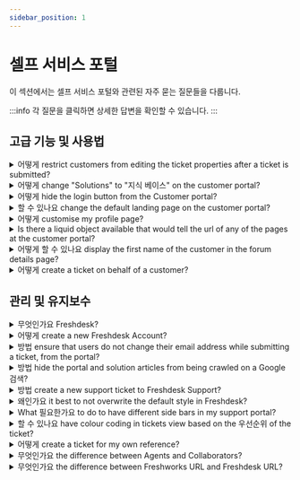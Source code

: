 ```yaml
---
sidebar_position: 1
---
```


# 셀프 서비스 포털

이 섹션에서는 셀프 서비스 포털와 관련된 자주 묻는 질문들을 다룹니다.

:::info
각 질문을 클릭하면 상세한 답변을 확인할 수 있습니다.
:::


## 고급 기능 및 사용법

<details>
<summary>어떻게 restrict customers from editing the ticket properties after a ticket is submitted?</summary>

<p><span style={{ fontSize: "16px" }}>You can use the below-displayed code to restrict the customer from editing the ticket fields after a ticket is submitted. </span></p><p><span style={{ fontSize: "16px" }}><br /></span></p><p><span dir="ltr" style={{ fontSize: "16px" }}>Please navigate to <strong>Admin</strong>--&gt; Channels &gt; <strong dir="ltr">Portals </strong>--&gt;<strong dir="ltr">Customize portal</strong>--&gt;<strong>Layout &amp; pages</strong>--&gt;<strong>Portal pages</strong>--&gt;paste the below code under the <strong>T</strong><strong>icket details</strong> section,</span></p><p><span style={{ fontSize: "16px" }}><br /></span></p><p><span style={{ fontSize: "16px" }}>&lt;script&gt;</span></p><p><span style={{ fontSize: "16px" }}> jQuery('#portal_ticket_form .controls').each(function() { </span></p><p><span style={{ fontSize: "16px" }}> jQuery(this).children().attr('disabled','disabled'); </span></p><p><span style={{ fontSize: "16px" }}> });</span></p><p><span style={{ fontSize: "16px" }}> jQuery('#helpdesk_ticket_submit').attr('disabled','disabled')</span></p><p><span style={{ fontSize: "16px" }}>&lt;/script&gt;</span></p><p><span style={{ fontSize: "16px" }}><br /></span></p><p><span style={{ fontSize: "16px" }}>This would be possible only from the <strong>Estate</strong> plan onwards in Freshdesk. </span></p><p><br /></p>

</details>

<details>
<summary>어떻게 change "Solutions" to "지식 베이스" on the customer portal?</summary>

<p ><span dir="ltr" style={{ fontSize: "16px", fontFamily: "Arial"" }}>Please go to <strong dir="ltr" style={{ fontFamily: "Arial"" }}>Admin &gt; Channels &gt; Portals &gt; Customize &gt; Edit theme &gt; Layouts &amp; Pages</strong> and make the following changes.</span></p><p style={{ fontFamily: "Arial"" }}><span style={{ fontFamily: "Helvetica Neue" }}><br /><img src="#" style={{ width: "auto", fontFamily: "Arial"" }} class="fr-fic fr-fil fr-dib" /><span style={{ fontSize: "16px", fontFamily: "Arial"" }}><br /></span></span></p><p style={{ fontFamily: "Arial"" }}><span style={{ fontFamily: "Helvetica Neue" }}><span style={{ fontSize: "16px", fontFamily: "Arial"" }}><strong style={{ fontFamily: "Arial"" }}>Header:</strong></span></span></p><div><pre contenteditable="false" rel="highlighter">&lt;script&gt; jQuery('#header-tabs a[href='/support/solutions']').text('Knowledge base'); &lt;/script&gt;</pre></div><div style={{ fontFamily: "Arial"" }}><br /></div><div></div><p style={{ fontFamily: "Arial"" }}><span style={{ fontFamily: "Helvetica Neue" }}><span style={{ fontSize: "16px", fontFamily: "Arial"" }}><strong dir="ltr" style={{ fontFamily: "Arial"" }}>Footer</strong><strong style={{ fontFamily: "Arial"" }}>:</strong></span></span></p><div style={{ fontFamily: "Arial"" }}><pre contenteditable="false" rel="highlighter" style={{ fontFamily: "Arial"" }}><span style={{ fontFamily: "Helvetica Neue" }}>&lt;script&gt; jQuery('.footer-links a[href='/support/solutions']').text('Knowledge base'); &lt;/script&gt;</span></pre></div><p style={{ fontFamily: "Arial"" }}><span style={{ fontFamily: "Helvetica Neue" }}><span style={{ fontSize: "16px", fontFamily: "Arial"" }}><br /></span></span></p><p style={{ fontFamily: "Arial"" }}><span style={{ fontFamily: "Helvetica Neue" }}><span style={{ fontSize: "16px", fontFamily: "Arial"" }}><strong style={{ fontFamily: "Arial"" }}>Search results:</strong></span></span></p><div style={{ fontFamily: "Arial"" }}><pre contenteditable="false" rel="highlighter" style={{ fontFamily: "Arial"" }}>&lt;script&gt; jQuery('.nav-filter li a[href^='/support/search/solutions?term']').text('Knowledge Base'); &lt;/script&gt;</pre></div><p style={{ fontFamily: "Arial"" }}><span style={{ fontFamily: "Helvetica Neue" }}><br /></span></p><p style={{ fontFamily: "Arial"" }}><span style={{ fontFamily: "Helvetica Neue" }}><span style={{ fontSize: "16px", fontFamily: "Arial"" }}><strong style={{ fontFamily: "Arial"" }}>Note</strong>:&nbsp;</span></span></p><p style={{ fontFamily: "Arial"" }}><span style={{ fontFamily: "Helvetica Neue" }}><br /></span></p><p style={{ fontFamily: "Arial"" }}><span style={{ fontFamily: "Helvetica Neue" }}><span style={{ fontSize: "16px", fontFamily: "Arial"" }}>1)This can only be done on accounts in the <strong dir="ltr" style={{ fontFamily: "Arial"" }}>Estate and Forest plan (older plan structure)</strong>.</span></span></p><p style={{ fontFamily: "Arial"" }}><span style={{ fontFamily: "Helvetica Neue" }}><span style={{ fontSize: "16px", fontFamily: "Arial"" }}>2)If multiple languages are set up on the helpdesk, you would need to specify the languages.</span></span></p><p style={{ fontFamily: "Arial"" }}><span style={{ fontFamily: "Helvetica Neue" }}><br /></span></p><p style={{ fontFamily: "Arial"" }}><span style={{ fontFamily: "Helvetica Neue" }}><span dir="ltr" style={{ fontSize: "16px", fontFamily: "Arial"" }}>For example, if the helpdesk languages are English and French, here is the script for header:</span></span></p><p style={{ fontFamily: "Arial"" }}><span style={{ fontFamily: "Helvetica Neue" }}><br /></span></p><div style={{ fontFamily: "Arial"" }}><pre contenteditable="false" rel="highlighter" style={{ fontFamily: "Arial"" }}><span style={{ fontFamily: "Helvetica Neue" }}>&lt;script&gt; jQuery('#header-tabs a[href="/en/support/solutions"]').text("Knowledgebase"); jQuery('#header-tabs a[href="/fr/support/solutions"]').text("Base de connaissances"); &lt;/script&gt;</span></pre></div><p style={{ fontFamily: "Arial"" }}><span style={{ fontFamily: "Helvetica Neue" }}><span dir="ltr" style={{ fontSize: "16px", fontFamily: "Arial"" }}>To learn more about portal customization, click <a href="https://support.freshdesk.com/en/support/solutions/articles/50000003754">here</a>.</span></span></p><p ><span style={{ fontFamily: "Helvetica Neue" }}><br /></span></p><p ><br /></p>

</details>

<details>
<summary>어떻게 hide the login button from the Customer portal?</summary>

<p ><span style={{ fontSize: "16px" }}>If you do not wish your customers to login to your portal, but only to view the content which is made available on it, you could hide the login button from your portal.&nbsp;</span></p><p ><br /></p><p ><span style={{ fontSize: "16px" }}>To hide the login button, you can use the following code under the Stylesheet section:</span></p><div><pre contenteditable="false" rel="highlighter">a[href*='login'] {display:none;}</pre></div><p ><span style={{ fontSize: "16px" }}><br /></span></p><p ><span dir="ltr" style={{ fontSize: "16px" }}>This can be found under <strong dir="ltr">Admin --&gt; Channels --&gt; Portals --&gt; Customize --&gt; Edit theme &gt; Stylesheet&nbsp;</strong>and would be available from the <strong >Garden</strong> plan onwards.</span></p><p ><br /></p><p ><span dir="ltr" style={{ fontSize: "16px" }}><img src="#" style={{ width: "auto" }} class="fr-fic fr-fil fr-dib" /></span><br /></p>

</details>

<details>
<summary>할 수 있나요 change the default landing page on the customer portal?</summary>

<p ><span style={{ fontSize: "16px" }}>The default behavior in Freshdesk is that the users will be redirected to the <strong >Portal Home </strong>page when they access the Customer portal.</span></p><p ><span style={{ fontSize: "16px" }}><br /></span></p><p ><span style={{ fontSize: "16px" }}>If you are looking to show the Tickets page or the Solutions page instead of the portal home, below is a small hack to do that. </span></p><p ><span style={{ fontSize: "16px" }}><br /></span></p><p ><span style={{ fontSize: "16px" }}>Please add this code under <strong dir="ltr">Admin --&gt; Channels --&gt; Portals --&gt; Customize portal --&gt; Layout &amp; Pages --&gt; Portal pages --&gt; Portal home.</strong></span></p><p ><span style={{ fontSize: "16px" }}><br /></span></p><pre contenteditable="false" rel="highlighter"><span style={{ fontSize: "16px" }}><code >&lt;script type='text/javascript'&gt;<br /> window.location.href = 'https://domain.freshdesk.com/support/solutions';<br />&lt;/script&gt;</code></span></pre><p ><span style={{ fontSize: "16px" }}></span></p><p ><span style={{ fontSize: "16px" }}>This code will redirect the user to the solutions page when they access the portal home page. Similarly, You could replace the URL with the tickets page URL to redirect users to the tickets page.</span></p><p ><br /></p><p ><span style={{ fontSize: "16px" }}>This is available only from the Estate plan onwards.</span></p><p ><br /></p><p ><span style={{ fontSize: "16px" }}><strong >Note</strong>: In the code, please replace domain.freshdesk.com with your Freshdesk URL.</span></p><p ><br /></p>

</details>

<details>
<summary>어떻게 customise my profile page?</summary>

<p>If you are looking to customise the profile page, you can style it with the scripts in the header that will be carried to the profile page. The 'Edit' page has Header and Footer.</p>

</details>

<details>
<summary>Is there a liquid object available that would tell the url of any of the pages at the customer portal?</summary>

<p>“Current_page_name” This is a liquid object used to cull out the name of the current page. Through this, you can see the portal homepage, New Ticket Page, Solutions Page, Edit Page etc. As a workaround, you can use jQuery scripts to get the current page URL.</p>

</details>

<details>
<summary>어떻게 할 수 있나요 display the first name of the customer in the forum details page?</summary>

<p dir="ltr">Go to <strong>Admin &gt; Channels &gt; Portal &gt; Customize portal &gt; Layouts &amp; Pages &gt; Portal pages &gt;Discussions &gt; Topic View</strong>. Replace user.name as user.firstname in the places where user.name is mentioned in the css code of the topic view page. </p>

</details>

<details>
<summary>어떻게 create a ticket on behalf of a customer?</summary>

<p>At times, there might be instances where you need to create a ticket on behalf of a customer who reached out to you directly, or for proactive support.</p><p><br /></p><p dir="ltr">You can do this under <strong>'+New' -&gt; New Ticket</strong>. You enter the Requester Information, Ticket Subject, and Description and other mandatory fields to raise a ticket on behalf of the Requester.</p><p dir="ltr"><br /></p><p dir="ltr"><img src="#" style={{ width: "auto" }} class="fr-fic fr-fil fr-dib" /></p>

</details>


## 관리 및 유지보수

<details>
<summary>무엇인가요 Freshdesk?</summary>

<p >Freshdesk, the online customer engagement solution from Freshworks, lets you streamline your company's customer support using the <a href="https://www.freshworks.com/products/what-is-freshdesk/">customer service software</a> and helps you to efficiently manage your customers as you scale. Here's what you can do with Freshdesk,</p><ul ><li >Track and manage incoming tickets from multiple channels into one single view</li><li >Support customers across various platforms like email, phone, call, chat, social media, and other messaging apps</li><li >Collaborate with multiple teams within your company to split, assign and resolve queries faster as a team</li><li >Automate redundant tasks like agent assignment based on the skill, workload, and availability</li><li >Empower customers with a comprehensive knowledge base and self-service portal&nbsp;</li><li >Analyze and gather critical insights on agent performances and customer experience with advanced analytics</li><li >Customize Freshdesk completely to suit your business requirements</li><li dir="ltr">Leverage AI and ML capabilities of Freddy, to take some work off your agents and provide faster resolutions to customers, without compromising on the quality<br /><br />You can sign up for a free trial <a href="https://freshdesk.com/signup" rel="noopener noreferrer" target="_blank">here</a>.</li></ul>

</details>

<details>
<summary>어떻게 create a new Freshdesk Account?</summary>

<p>You can create one from under freshdesk.com, using the '<strong>Sign up'</strong> option. The website will collect your contact information before creating a new Freshdesk Trial Account for you.<br /><br />Alternatively, you can use the below link to sign up for a new Freshdesk account -<br /><a href="https://freshdesk.com/signup">https://freshdesk.com/signup</a><br /><br />Happy Supporting!</p>

</details>

<details>
<summary>방법 ensure that users do not change their email address while submitting a ticket, from the portal?</summary>

<p><span rel="tempredactor" style={{ fontSize: "16px" }}>You can pre-populate the users' email addresses and grey-out the field so that they will not be able to edit the email address when the user is logged in. This can be done by greying out the 'Requester' field using a jQuery script.</span></p><p><span style={{ fontSize: "16px" }}><br /></span></p><p><span style={{ fontSize: "16px" }}><span rel="tempredactor">The code that you'll have to use is - </span></span></p><p><span style={{ fontSize: "16px" }}><span rel="tempredactor"><br /></span></span></p><p><span style={{ fontSize: "16px" }}><span rel="tempredactor">{% if portal.has_user_signed_in %}</span></span></p><p><span style={{ fontSize: "16px" }}><span rel="tempredactor">&lt;script type='text/javascript'&gt;</span></span></p><p><span style={{ fontSize: "16px" }}><span rel="tempredactor">jQuery('#helpdesk_ticket_email').prop('disabled', true);</span></span></p><p><span style={{ fontSize: "16px" }}><span rel="tempredactor">&lt;/script&gt;</span></span></p><p><span style={{ fontSize: "16px" }}><span rel="tempredactor">{% endif %}</span></span></p><p><span style={{ fontSize: "16px" }}><span rel="tempredactor"><br /></span></span></p><p><span style={{ fontSize: "16px" }}><span rel="tempredactor">You would have to place this code below the existing code under <strong>Adm</strong><strong dir="ltr">in --&gt; Channels --&gt; Portals --&gt; Customize portal --&gt; Layouts &amp; Pages --&gt; Portal Pages --&gt;</strong><strong>New Ticket</strong> and then click on <strong>Save &amp; Publish</strong>.</span></span></p><p><span style={{ fontSize: "16px" }}><br /></span></p><p><span style={{ fontSize: "16px" }}>This option would be available from the <strong>Estate</strong> plan onwards.</span></p>

</details>

<details>
<summary>방법 hide the portal and solution articles from being crawled on a Google 검색?</summary>

<p ><span style={{ fontSize: "16px" }}>To prevent the portal from being crawled on a Google Search, you can have the following code attached under Portal customizations. This would available only for accounts on the <strong >Estate and Forest plans</strong>, though. </span></p><p ><span style={{ fontSize: "16px" }}><br /></span></p><p dir="ltr"><span style={{ fontSize: "16px" }}>To hide the entire portal, please go to <strong dir="ltr">Admin --&gt; Channels --&gt; Portals --&gt; Customize portal --&gt; Layouts &amp; Pages --&gt; Portal Layout --&gt; Head </strong>and add the below mentioned tag:</span></p><p ><span style={{ fontSize: "16px" }}><br /></span></p><p ><span style={{ fontSize: "16px" }}><strong ><em >&lt;META NAME='ROBOTS' CONTENT='NOINDEX, NOFOLLOW'&gt;</em></strong></span></p><p ><span style={{ fontSize: "16px" }}><br /></span></p><p ><span style={{ fontSize: "16px" }}>If you are looking to hide only the Solutions tab from being crawled, please paste the following tag- </span></p><p ><span style={{ fontSize: "16px" }}><strong ><em ><br /></em></strong></span></p><p ><span style={{ fontSize: "16px" }}><em ><strong >{% if current_tab == 'solutions' %}</strong></em></span></p><p ><span style={{ fontSize: "16px" }}><em ><strong >&lt;meta name='robots' content='noindex, nofollow'&gt;</strong></em></span></p><p ><span style={{ fontSize: "16px" }}><strong ><em >{% endif %}</em></strong></span></p><p ><span style={{ fontSize: "16px" }}><br /></span></p><p ><span style={{ fontSize: "16px" }}><br /></span></p><p ><br /></p>

</details>

<details>
<summary>방법 create a new support ticket to Freshdesk Support?</summary>

<p dir="ltr" style={{ textAlign: "left" }}>Using our Help widget, you can easily search and browse through our FAQs. To create a ticket click <strong>'Get in touch'&nbsp;</strong>option. Alternatively, you could also write to <strong>support@freshdesk.com</strong>. You can also use our chat support if you have subscribed for a plan where you can engage with our bot/agent and have a ticket created.</p><p style={{ textAlign: "left" }}><br /></p><p style={{ textAlign: "center" }}><br /><span style={{ caretColor: "rgb(0, 0, 0)", color: "rgb(0, 0, 0)" }}><img width="232px;" height="407px;" src="#" class="fr-fic fr-dii fr-bordered" /><span style={{ caretColor: "rgb(0, 0, 0)", color: "rgb(0, 0, 0)" }}><img width="232px;" height="406px;" src="#" class="fr-fic fr-dii fr-bordered" /></span></span></p><p style={{ textAlign: "center" }}><br /></p><p style={{ textAlign: "center" }}><br /></p><p style={{ textAlign: "left" }}><br /></p>

</details>

<details>
<summary>왜인가요 it best to not overwrite the default style in Freshdesk?</summary>

<p>It is always best to write your own elements since you have access and the space to write your own script, HTML. This way, your elements are independent from the default elements we have provided and would not result in the page breaking. For instance, we could have used the style of the header in more than one place in the website and so overwriting it will automatically reflect it in the other places of the website.</p>

</details>

<details>
<summary>What 필요한가요 to do to have different side bars in my support portal?</summary>

<p>To have different side bars, you need to enclose class under a parent element. </p><p><br /></p><p>Example:</p><p>.custom-homepage {</p><p> .sidebar{</p><p> //your css code here</p><p> }</p><p>}</p><p>.custom-category-page {</p><p> .sidebar{</p><p> //your css code here</p><p> }</p><p>}</p>

</details>

<details>
<summary>할 수 있나요 have colour coding in tickets view based on the 우선순위 of the ticket?</summary>

<p>The page is not customisable and so it is not possible to achieve the color coding using a custom script. However, by default, you can see the color coding on the sidebar based on priority as:</p><p dir="ltr"><br /></p><p dir="ltr"><img src="#" style={{ width: "237px" }} class="fr-fic fr-fil fr-dib" /></p><p><br /></p>

</details>

<details>
<summary>어떻게 create a ticket for my own reference?</summary>

<p>At times, an agent might need tickets for his/her own reference.</p><p><br /></p><p>Such a ticket can be created by clicking on <strong>New ticket</strong> icon from the Menu bar. The SLA timers would still be ticking on such tickets.</p><p><br /></p><p>As a workaround, the agent can send in an email ticket (send an email to the support email address) and then reply or can add a public note to the same ticket from Freshdesk, this way the First response SLA would not be violated.</p><p><br /></p>

</details>

<details>
<summary>무엇인가요 the difference between Agents and Collaborators?</summary>

<p dir="ltr" style={{ lineHeight: "1.38", marginBottom: "0pt" }}><span dir="ltr" style={{ fontSize: "16px", fontFamily: "Arial, Helvetica, sans-serif", color: "rgb(14, 16, 26)", fontWeight: "400" }}>An agent is a user in your helpdesk who takes care of the support activities as a full-time job. An agent can be assigned the role of an admin, supervisor or given a custom role with specified duties.&nbsp;</span></p><p style={{ fontFamily: "Arial, Helvetica, sans-serif", fontSize: "16px" }}><span style={{ fontSize: "16px" }}><span style={{ fontFamily: "Arial,Helvetica,sans-serif" }}><br /></span></span></p><p dir="ltr" style={{ lineHeight: "1.38", marginBottom: "0pt", fontFamily: "Arial, Helvetica, sans-serif", fontSize: "16px" }}><span style={{ fontSize: "16px" }}><span style={{ fontFamily: "Arial,Helvetica,sans-serif" }}><span style={{ color: "rgb(14, 16, 26)", fontWeight: "400" }}>However, a collaborator is a third-party member you invite to be part of a support ticket. These collaborators are not part of your helpdesk but can be added to specific tickets as a one-time activity.&nbsp;</span></span></span></p><p style={{ fontFamily: "Arial, Helvetica, sans-serif", fontSize: "16px" }}><span style={{ fontSize: "16px" }}><span style={{ fontFamily: "Arial,Helvetica,sans-serif" }}><br /></span></span></p><p dir="ltr" style={{ lineHeight: "1.38", marginBottom: "0pt", fontFamily: "Arial, Helvetica, sans-serif", fontSize: "16px" }}><span style={{ fontSize: "16px" }}><span style={{ fontFamily: "Arial,Helvetica,sans-serif" }}><span style={{ color: "rgb(14, 16, 26)", fontWeight: "400" }}>A few scenarios where you can add collaborators are to provide approvals on a refund request, provide insights on a business use case or give information related to resolving the ticket.</span></span></span></p><p style={{ fontFamily: "Arial, Helvetica, sans-serif", fontSize: "16px" }}><span style={{ fontSize: "16px" }}><span style={{ fontFamily: "Arial,Helvetica,sans-serif" }}><br /></span></span></p><p dir="ltr" style={{ lineHeight: "1.38", marginBottom: "0pt", fontFamily: "Arial, Helvetica, sans-serif", fontSize: "16px" }}><span style={{ fontSize: "16px" }}><span style={{ fontFamily: "Arial,Helvetica,sans-serif" }}><span style={{ color: "rgb(14, 16, 26)", fontWeight: "400" }}>Admins can invite</span><a href="https://support.freshdesk.com/en/support/solutions/articles/50000003573-how-to-set-up-collaborators-"><span style={{ color: "rgb(74, 110, 224)", fontWeight: "400", textDecorationSkipInk: "none" }}>&nbsp;</span></a><a href="https://support.freshdesk.com/en/support/solutions/articles/50000003573-how-to-set-up-collaborators-">Collaborators</a></span><span style={{ color: "rgb(14, 16, 26)", fontWeight: "400" }}>&nbsp;from outside the team to your Freshdesk account to collaborate on tickets or give your agents the privilege to invite collaborators.</span></span></p><p style={{ fontFamily: "Arial, Helvetica, sans-serif", fontSize: "16px" }}><span style={{ fontSize: "16px" }}><span style={{ fontFamily: "Arial,Helvetica,sans-serif" }}><br /></span></span></p><p dir="ltr" style={{ lineHeight: "1.38", marginBottom: "0pt" }}><span style={{ fontFamily: "Arial, Helvetica, sans-serif", fontSize: "16px" }}><span style={{ color: "rgb(14, 16, 26)", fontWeight: "400" }}>Collaborators will then receive an email inviting them to log into their Freshdesk account. They can then view the ticket and customer details and collaborate by responding to the private note and helping full-time agents resolve the ticket faster.</span></span></p><p><br /></p>

</details>

<details>
<summary>무엇인가요 the difference between Freshworks URL and Freshdesk URL?</summary>

<p dir="ltr" style={{ lineHeight: "1.38", marginBottom: "0pt" }}><span dir="ltr" style={{ fontSize: "12pt", fontFamily: "Arial"", color: "rgb(0, 0, 0)", fontWeight: "700" }}>Freshworks Neo Platform</span><span style={{ fontFamily: "Helvetica Neue" }}><span style={{ fontSize: "12pt", color: "rgb(0, 0, 0)", fontWeight: "400", fontFamily: "Arial"" }}>&nbsp;is a flexible, end-to-end, AI-powered enterprise platform that offers a set of services that are leveraged by all the applications in the Freshworks portfolio. It is a&nbsp;</span><span style={{ fontSize: "12pt", color: "rgb(0, 0, 0)", fontWeight: "700", fontFamily: "Arial"" }}>centralized console</span><span style={{ fontSize: "12pt", color: "rgb(0, 0, 0)", fontWeight: "400", fontFamily: "Arial"" }}>&nbsp;offering customizable security and administration solutions across Freshworks products. Admins can leverage different authentication and authorization solutions, various security controls to customize, and simplified agent and account management. <br />&nbsp;</span></span></p><p dir="ltr" style={{ lineHeight: "1.38", marginBottom: "0pt" }}><span style={{ fontFamily: "Helvetica Neue" }}><span style={{ fontSize: "12pt", color: "rgb(0, 0, 0)", fontWeight: "400", fontFamily: "Arial"" }}>When you first sign up for a Freshworks product, an Organization is created. You can access the Neo Admin Center using the&nbsp;</span><span style={{ fontSize: "12pt", color: "rgb(0, 0, 0)", fontWeight: "700", fontFamily: "Arial"" }}>Organization URL or Freshworks URL</span><span style={{ fontSize: "12pt", color: "rgb(0, 0, 0)", fontWeight: "400", fontFamily: "Arial"" }}>&nbsp;that looks something like this:&nbsp;</span><a href="mailto:yourcompany@freshworks.com" style={{ fontFamily: "Arial"" }}><span style={{ fontSize: "12pt", color: "rgb(17, 85, 204)", fontWeight: "400", textDecorationSkipInk: "none", fontFamily: "Arial"" }}>yourcompany@freshworks.com</span></a><span style={{ fontSize: "12pt", color: "rgb(0, 0, 0)", fontWeight: "400", fontFamily: "Arial"" }}>. It binds every customer accounts across the Freshworks portfolio together. As an organization admin, you can easily access all the accounts, security settings, and agents under a single glass pane. <br /><br />When you sign up for a&nbsp;</span><span style={{ fontSize: "12pt", color: "rgb(0, 0, 0)", fontWeight: "700", fontFamily: "Arial"" }}>standalone Freshdesk account</span><span style={{ fontSize: "12pt", color: "rgb(0, 0, 0)", fontWeight: "400", fontFamily: "Arial"" }}>, you will be provided with a&nbsp;</span><span style={{ fontSize: "12pt", color: "rgb(0, 0, 0)", fontWeight: "700", fontFamily: "Arial"" }}>Freshdesk URL</span></span><span style={{ fontSize: "12pt", fontFamily: "Arial"", color: "rgb(0, 0, 0)", fontWeight: "400" }}>&nbsp;address or subdomain that your admins and agents will use to log in to your Freshdesk account. <span style={{ fontSize: "12pt", color: "rgb(0, 0, 0)", fontWeight: "400", fontFamily: "Arial"" }}>Your customers will also use it to access your self-service portal. E.g.,&nbsp;</span><a href="https://acmesupport.freshdesk.com/"><span dir="ltr" style={{ fontSize: "12pt", color: "rgb(17, 85, 204)", fontWeight: "400", textDecorationSkipInk: "none" }}>acmesupport.freshdesk.com</span></a></span></p>

</details>

